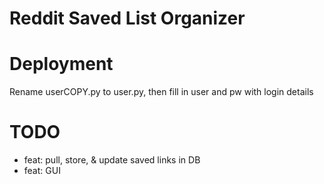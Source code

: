 # Reddit Saved List Organizer

# Deployment
Rename userCOPY.py to user.py, then fill in user and pw with login details

# TODO
* feat: pull, store, & update saved links in DB
* feat: GUI
